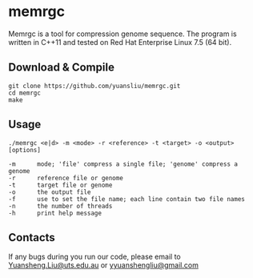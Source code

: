 # memrgc

Memrgc is a tool for compression genome sequence. The program is written in C++11 and tested on Red Hat Enterprise Linux 7.5 (64 bit). 

## Download & Compile

	git clone https://github.com/yuansliu/memrgc.git
	cd memrgc
	make

## Usage

	./memrgc <e|d> -m <mode> -r <reference> -t <target> -o <output> [options]

	-m  	mode; 'file' compress a single file; 'genome' compress a genome
	-r  	reference file or genome
	-t  	target file or genome
	-o  	the output file
	-f  	use to set the file name; each line contain two file names
	-n  	the number of threads
	-h  	print help message

## Contacts
If any bugs during you run our code, please email to <Yuansheng.Liu@uts.edu.au> or <yyuanshengliu@gmail.com>
